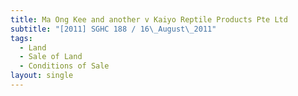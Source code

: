```yaml
---
title: Ma Ong Kee and another v Kaiyo Reptile Products Pte Ltd
subtitle: "[2011] SGHC 188 / 16\_August\_2011"
tags:
  - Land
  - Sale of Land
  - Conditions of Sale
layout: single
---
```


